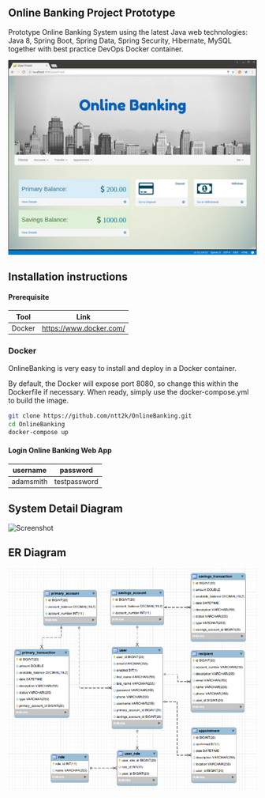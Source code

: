 
## Online Banking Project Prototype

Prototype Online Banking System using the latest Java web technologies: Java 8, Spring Boot, Spring Data, Spring Security, Hibernate, MySQL together with best practice DevOps Docker container.

![Screenshot](screenshot/screenshot.png)


## Installation instructions

#### Prerequisite

| Tool | Link |
| ------ | ------ |
| Docker | https://www.docker.com/ |

### Docker
OnlineBanking is very easy to install and deploy in a Docker container.

By default, the Docker will expose port 8080, so change this within the Dockerfile if necessary. When ready, simply use the docker-compose.yml to build the image.

```sh
git clone https://github.com/ntt2k/OnlineBanking.git
cd OnlineBanking
docker-compose up
```

#### Login Online Banking Web App

| username | password |
| ------ | ------ |
| adamsmith | testpassword |

## System Detail Diagram

![Screenshot](screenshot/system_detail_diagram.png)


## ER Diagram

![Screenshot](screenshot/ER_diagram.png)

